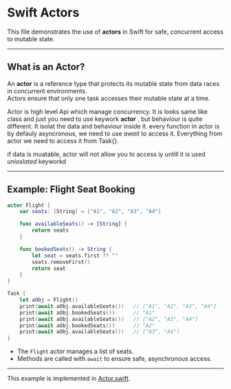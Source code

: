 # Swift Actors

This file demonstrates the use of **actors** in Swift for safe, concurrent access to mutable state.

---

## What is an Actor?

An **actor** is a reference type that protects its mutable state from data races in concurrent environments.  
Actors ensure that only one task accesses their mutable state at a time.

Actor is high level Api which manage concurrency.
It is looks same like class and just you need to use keywork **actor** , but behaviour is quite different.
It isolat the data and behaviour inside it. every function in actor is by defauly asyncronous, we need to use *await* to access it.
Everything from actor we need to access it from Task{}.

if data is muatable, actor will not allow you to access iy untill it is used *unioslated* keyworkd



---

## Example: Flight Seat Booking

```swift
actor Flight {
    var seats: [String] = ["A1", "A2", "A3", "A4"]

    func availableSeats() -> [String] {
        return seats
    }

    func bookedSeats() -> String {
        let seat = seats.first ?? ""
        seats.removeFirst()
        return seat
    }
}

Task {
    let aObj = Flight()
    print(await aObj.availableSeats())   // ["A1", "A2", "A3", "A4"]
    print(await aObj.bookedSeats())      // "A1"
    print(await aObj.availableSeats())   // ["A2", "A3", "A4"]
    print(await aObj.bookedSeats())      // "A2"
    print(await aObj.availableSeats())   // ["A3", "A4"]
}
```

- The `Flight` actor manages a list of seats.
- Methods are called with `await` to ensure safe, asynchronous access.

---

This example is implemented in [Actor.swift](https://github.com/GauriKanojwar15/iOS_Development/blob/main/Swift/Programs/Actor.swift).